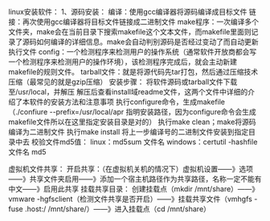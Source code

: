 linux安装软件：
	1、源码安装：
		编译：使用gcc编译器将源码编译成目标文件
		链接：再次使用gcc编译器将目标文件链接成二进制文件
		make程序：一次编译多个文件夹，make会在当前目录下搜索makefile这个文本文件，而makefile里面则记录了源码如何编译的详细信息。make会自动判别源码是否经过变动了而自动更新执行文件
		config：一个检测程序来检测用户的操作系统（通常软件开放商都会写一个检测程序来检测用户的操作环境），该检测程序完成后，就会主动新建makefile的规则文件。
		tarball文件：就是将源代码先tar打包，然后通过压缩技术压缩（最常见的就是gzip压缩）
	安装步骤：
		将软件源码或tarball文件下载至/usr/local，并解压
		解压后查看install域readme文件，这两个文件中详细的介绍了本软件的安装方法和注意事项
		执行configure命令，生成makefile（./confiure  --prefix=/usr/local/apr   指明安装路径，因为configure命令会生成makefile文件所以在这里指定安装目录是对的）
		执行make clean；make将源码编译为二进制文件
		执行make install 将上一步编译号的二进制文件安装到指定目录中去
	校验文件md5值：
			linux：md5sum 文件名
			windows：certutil -hashfile 文件名 md5

虚拟机文件共享：
	开启共享：（在虚拟机关机的情况下）虚拟机设置——》选项——》共享文件夹启用——》添加一个宿主机路径作为共享路径，名称一定不能有中文——》启用此共享
	挂载共享目录：
			创建挂载点（mkdir  /mnt/share）——》vmware -hgfsclient（检测文件共享是否开启）——》挂载共享文件（vmhgfs -fuse  .host:/ /mnt/share/）——》进入挂载点（cd /mnt/share）
			